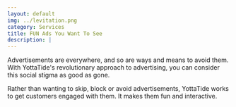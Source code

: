 ```yaml
---
layout: default
img: ../levitation.png
category: Services
title: FUN Ads You Want To See
description: |
---
```

Advertisements are everywhere, and so are ways and means to avoid them.
With YottaTide's revolutionary approach to advertising, you can consider this social stigma as good as gone.

Rather than wanting to skip, block or avoid advertisements, YottaTide works to get customers engaged with them. It makes them fun and interactive.
